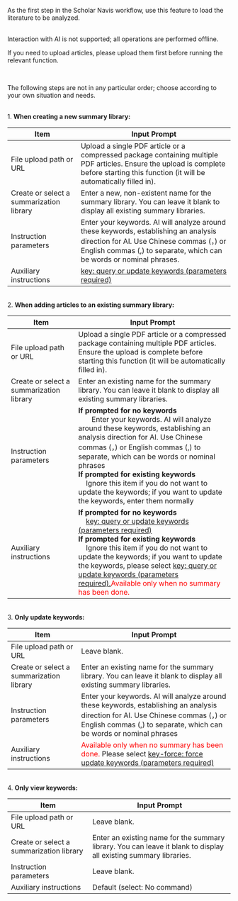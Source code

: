 As the first step in the Scholar Navis workflow, use this feature to load the literature to be analyzed.

<br>Interaction with AI is not supported; all operations are performed offline.

If you need to upload articles, please upload them first before running the relevant function.

<br>

The following steps are not in any particular order; choose according to your own situation and needs.

<br>1. **When creating a new summary library:**

| Item                                     | Input Prompt                                                                                                                                                                                            |
| ---------------------------------------- | ------------------------------------------------------------------------------------------------------------------------------------------------------------------------------------------------------- |
| File upload path or URL                  | Upload a single PDF article or a compressed package containing multiple PDF articles. Ensure the upload is complete before starting this function (it will be automatically filled in).                 |
| Create or select a summarization library | Enter a new, non-existent name for the summary library. You can leave it blank to display all existing summary libraries.                                                                               |
| Instruction parameters                   | Enter your keywords. AI will analyze around these keywords, establishing an analysis direction for AI. Use Chinese commas (，) or English commas (,) to separate, which can be words or nominal phrases. |
| Auxiliary instructions                   | <u>key: query or update keywords (parameters required)</u>                                                                                                                                              |

<br>2. **When adding articles to an existing summary library:**

| Item                                     | Input Prompt                                                                                                                                                                                                                                                                                                                                                                                                                       |
| ---------------------------------------- | ---------------------------------------------------------------------------------------------------------------------------------------------------------------------------------------------------------------------------------------------------------------------------------------------------------------------------------------------------------------------------------------------------------------------------------- |
| File upload path or URL                  | Upload a single PDF article or a compressed package containing multiple PDF articles. Ensure the upload is complete before starting this function (it will be automatically filled in).                                                                                                                                                                                                                                            |
| Create or select a summarization library | Enter an existing name for the summary library. You can leave it blank to display all existing summary libraries.                                                                                                                                                                                                                                                                                                                  |
| Instruction parameters                   | <b>**If prompted for no keywords**</b><br>       Enter your keywords. AI will analyze around these keywords, establishing an analysis direction for AI. Use Chinese commas (，) or English commas (,) to separate, which can be words or nominal phrases<br><b>**If prompted for existing keywords**</b><br>    Ignore this item if you do not want to update the keywords; if you want to update the keywords, enter them normally |
| Auxiliary instructions                   | <b>**If prompted for no keywords**</b><br>    <u>key: query or update keywords (parameters required)</u><br><b>****If prompted for existing keywords****</b><br>    Ignore this item if you do not want to update the keywords; if you want to update the keywords, please select <u>key: query or update keywords (parameters required).</u><font color=red>Available only when no summary has been done.</font>                  |

<br>3. **Only update keywords:**

| Item                                     | Input Prompt                                                                                                                                                                                           |
| ---------------------------------------- | ------------------------------------------------------------------------------------------------------------------------------------------------------------------------------------------------------ |
| File upload path or URL                  | Leave blank.                                                                                                                                                                                           |
| Create or select a summarization library | Enter an existing name for the summary library. You can leave it blank to display all existing summary libraries.                                                                                      |
| Instruction parameters                   | Enter your keywords. AI will analyze around these keywords, establishing an analysis direction for AI. Use Chinese commas (，) or English commas (,) to separate, which can be words or nominal phrases |
| Auxiliary instructions                   | <font color=red>Available only when no summary has been done.</font> Please select <u>key-force: force update keywords (parameters required)</u>                                                       |

<br>4. **Only view keywords:**

| Item                                     | Input Prompt                                                                                                      |
| ---------------------------------------- | ----------------------------------------------------------------------------------------------------------------- |
| File upload path or URL                  | Leave blank.                                                                                                      |
| Create or select a summarization library | Enter an existing name for the summary library. You can leave it blank to display all existing summary libraries. |
| Instruction parameters                   | Leave blank.                                                                                                      |
| Auxiliary instructions                   | Default (select: No command)                                                                                      |
